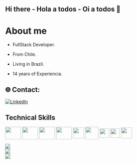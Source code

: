 ## Hi there - Hola a todos - Oi a todos 👋

# About me

- FullStack Developer.

- From Chile.

- Living in Brazil.

- 14 years of Experiencia.

## 🌐 Contact: 
[![LinkedIn](https://img.shields.io/badge/LinkedIn-%230077B5.svg?logo=linkedin&logoColor=white)](https://www.linkedin.com/in/marceloandresvalderramacorrea/)

## Technical Skills

<div style="display: inline_block">
<img align="center" height="40" width="50" src="https://github.com/D1ogooo/D1ogooo/assets/119339116/4d3b2b53-2be7-4933-ab86-7179f9286bfa" />
<img align="center" height="40" width="50" src="https://github.com/D1ogooo/D1ogooo/assets/119339116/4f7a9ffc-12dd-4498-be51-2ca727ec8649" />
<img align="center" height="40" width="50" src="https://github.com/D1ogooo/D1ogooo/assets/119339116/017e17d2-5dc3-4759-bc82-9dfe07118178" />
<img align="center" height="40" width="50" src="https://github.com/D1ogooo/D1ogooo/assets/119339116/de201ce0-d6aa-4b1b-9b80-6be90175054e"/>  
<img align="center" height="35" width="35" src="https://github.com/D1ogooo/D1ogooo/assets/119339116/4fa61d3b-2ca8-407d-8d1d-3961409f412f" />
<img align="center" height="40" width="42" src="https://github.com/D1ogooo/D1ogooo/assets/119339116/911c2901-6b2d-4808-8547-63da8cabab3f" />
<img align="center" height="30" width="30" src="https://github.com/D1ogooo/D1ogooo/assets/119339116/5706b31a-d57d-418b-bd42-2fce5833030c" />
<img align="center" height="30" width="30" src="https://github.com/D1ogooo/D1ogooo/assets/119339116/d5b09df4-a2e4-4b70-90b8-1ad40eb1dc3e" />
<img align="center" height="35" width="35" src="https://github.com/D1ogooo/D1ogooo/assets/119339116/a7f2e758-386a-4cb0-962d-d123757a21b7" />
</div>

![](https://github-readme-stats.vercel.app/api?username=correa96cl&theme=midnight-purple&hide_border=true&include_all_commits=false&count_private=false)<br/>
![](https://github-readme-streak-stats.herokuapp.com/?user=correa96cl&theme=midnight-purple&hide_border=true)<br/>
![](https://github-readme-stats.vercel.app/api/top-langs/?username=correa96cl&theme=midnight-purple&hide_border=true&include_all_commits=false&count_private=false&layout=compact)


<!--
**correa96cl/correa96cl** is a ✨ _special_ ✨ repository because its `README.md` (this file) appears on your GitHub profile.

Here are some ideas to get you started:

- 🔭 I’m currently working on ...
- 🌱 I’m currently learning ...
- 👯 I’m looking to collaborate on ...
- 🤔 I’m looking for help with ...
- 💬 Ask me about ...
- 📫 How to reach me: ...
- 😄 Pronouns: ...
- ⚡ Fun fact: ...
-->

